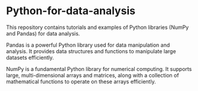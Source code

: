 # Python-for-data-analysis
This repository contains tutorials and examples of Python libraries (NumPy and Pandas) for data analysis.

Pandas is a powerful Python library used for data manipulation and analysis. It provides data structures and functions to manipulate large datasets efficiently.

NumPy is a fundamental Python library for numerical computing. It supports large, multi-dimensional arrays and matrices, along with a collection of mathematical functions to operate on these arrays efficiently. 
